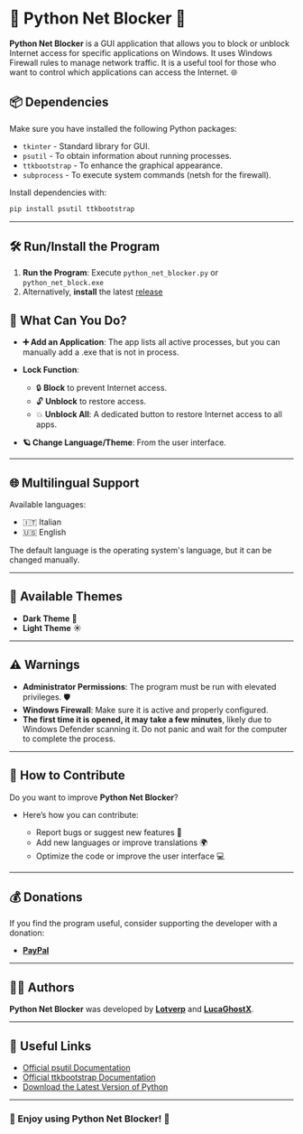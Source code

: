 # 🐍 Python Net Blocker 🚫

**Python Net Blocker** is a GUI application that allows you to block or unblock Internet access for specific applications on Windows. It uses Windows Firewall rules to manage network traffic. It is a useful tool for those who want to control which applications can access the Internet. 🌐

## 📦 Dependencies

Make sure you have installed the following Python packages:

- `tkinter` - Standard library for GUI.
- `psutil` - To obtain information about running processes.
- `ttkbootstrap` - To enhance the graphical appearance.
- `subprocess` - To execute system commands (netsh for the firewall).

Install dependencies with:

```bash
pip install psutil ttkbootstrap
```

---

## 🛠️ Run/Install the Program

1. **Run the Program**: Execute `python_net_blocker.py` or `python_net_block.exe`
2. Alternatively, **install** the latest [release](https://github.com/Lotverp/Python-Net-Blocker/releases)

## 🎰 What Can You Do?

- **➕ Add an Application**: The app lists all active processes, but you can manually add a .exe that is not in process.

- **Lock Function**:

   - 🔒 **Block** to prevent Internet access.
   - 🔓 **Unblock** to restore access.
   - 💥 **Unblock All**: A dedicated button to restore Internet access to all apps.

- **🪐 Change Language/Theme**: From the user interface.

---

## 🌐 Multilingual Support

Available languages:

- 🇮🇹 Italian
- 🇺🇸 English

The default language is the operating system's language, but it can be changed manually.

---

## 🎨 Available Themes

- **Dark Theme** 🌙
- **Light Theme** ☀️

---

## ⚠️ Warnings

- **Administrator Permissions**: The program must be run with elevated privileges. 🛡️
- **Windows Firewall**: Make sure it is active and properly configured.
- **The first time it is opened, it may take a few minutes**, likely due to Windows Defender scanning it. Do not panic and wait for the computer to complete the process.

---

## 🚀 How to Contribute

Do you want to improve **Python Net Blocker**?

- Here’s how you can contribute:

  - Report bugs or suggest new features 🐛
  - Add new languages or improve translations 🌍
  - Optimize the code or improve the user interface 💻

---

## 💰 Donations

If you find the program useful, consider supporting the developer with a donation:

- [**PayPal**](https://paypal.me/GabrielPolverini)

---

## 👨‍💻 Authors

**Python Net Blocker** was developed by **[Lotverp](https://github.com/Lotverp)** and **[LucaGhostX](https://github.com/LucaGhostX)**.

---

## 🔗 Useful Links

- [Official psutil Documentation](https://psutil.readthedocs.io/)
- [Official ttkbootstrap Documentation](https://ttkbootstrap.readthedocs.io/)
- [Download the Latest Version of Python](https://www.python.org/downloads/)

---

### 🚀 Enjoy using Python Net Blocker! 🎉
